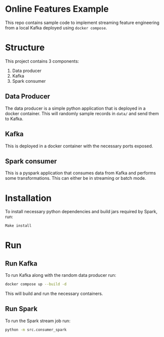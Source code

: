 # Online Features Example
This repo contains sample code to implement streaming feature engineering from a local Kafka deployed using `docker compose`.

# Structure
This project contains 3 components:
1. Data producer
2. Kafka
3. Spark consumer

## Data Producer
The data producer is a simple python application that is deployed in a docker container. 
This will randomly sample records in `data/` and send them to Kafka.

## Kafka
This is deployed in a docker container with the necessary ports exposed.

## Spark consumer
This is a pyspark application that consumes data from Kafka and performs some transformations.
This can either be in streaming or batch mode.

# Installation
To install necessary python dependencies and build jars required by Spark, run:
```bash
Make install
```

# Run
## Run Kafka
To run Kafka along with the random data producer run:
```bash
docker compose up --build -d
```
This will build and run the necessary containers.

## Run Spark
To run the Spark stream job run:
```bash
python -m src.consumer_spark
```
